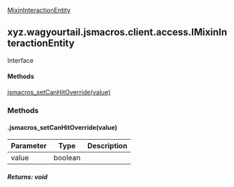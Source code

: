 
[MixinInteractionEntity](1.9.2/xyz/wagyourtail/jsmacros/client/mixins/access/MixinInteractionEntity.html)

xyz.wagyourtail.jsmacros.client.access.IMixinInteractionEntity
--------------------------------------------------------------

Interface
#### 

#### Methods

[jsmacros\_setCanHitOverride(value)](#jsmacros_setCanHitOverride-boolean-)



### Methods

#### .jsmacros\_setCanHitOverride(value)

| Parameter | Type | Description |
|---|---|---|
| value | boolean |  |

##### Returns: void




